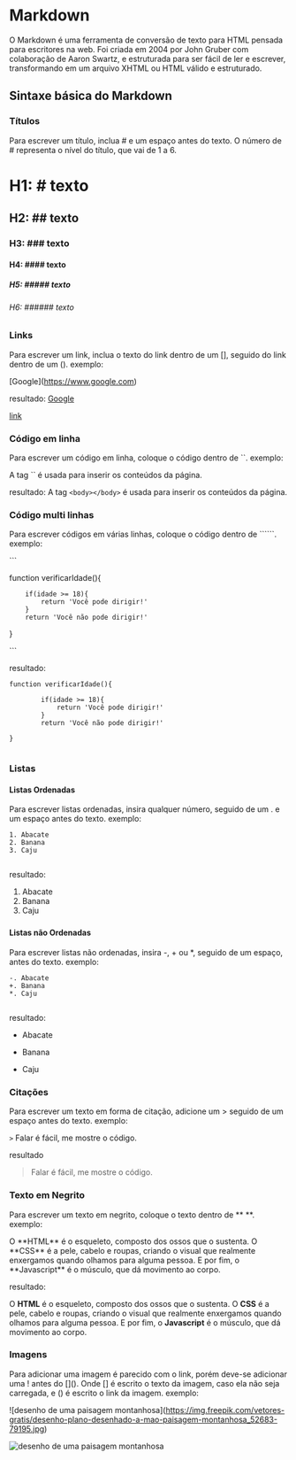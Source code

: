 # Markdown

O Markdown é uma ferramenta de conversão de texto para HTML pensada para escritores na web. Foi criada em 2004 por John Gruber com colaboração de Aaron Swartz, e estruturada para ser fácil de ler e escrever, transformando em um arquivo XHTML ou HTML válido e estruturado.

## Sintaxe básica do Markdown

### Títulos
Para escrever um título, inclua # e um espaço antes do texto. O número de # representa o nível do título, que vai de 1 a 6.

# H1: # texto
## H2: ## texto
### H3: ### texto
#### H4: #### texto
##### H5: ##### texto
###### H6: ###### texto

### Links
Para escrever um link, inclua o texto do link dentro de um [], seguido do link dentro de um (). exemplo: 

\[Google](https://www.google.com)

resultado: [Google](https://www.google.com)

[link](link)

### Código em linha
Para escrever um código em linha, coloque o código dentro de ``. exemplo:

A tag \`<body></body>` é usada para inserir os conteúdos da página.

resultado: A tag `<body></body>` é usada para inserir os conteúdos da página.

### Código multi linhas
Para escrever códigos em várias linhas, coloque o código dentro de ``````. exemplo:

\```

function verificarIdade(){
    
        if(idade >= 18){      
            return 'Você pode dirigir!'
        }
        return 'Você não pode dirigir!'

}

\```

resultado:

```
function verificarIdade(){
    
        if(idade >= 18){      
            return 'Você pode dirigir!'
        }
        return 'Você não pode dirigir!'

}


```

### Listas
#### Listas Ordenadas
Para escrever listas ordenadas, insira qualquer número, seguido de um . e um espaço antes do texto. exemplo:

```
1. Abacate 
2. Banana
3. Caju


```
resultado:

1. Abacate
2. Banana
3. Caju

###
#### Listas não Ordenadas
Para escrever listas não ordenadas, insira -, + ou *, seguido de um espaço, antes do texto. exemplo:

```
-. Abacate 
+. Banana
*. Caju


```
resultado:

- Abacate
+ Banana
* Caju

###
### Citações
Para escrever um texto em forma de citação, adicione um > seguido de um espaço antes do texto. exemplo:

`>` Falar é fácil, me mostre o código.


resultado

> Falar é fácil, me mostre o código.

### Texto em Negrito
Para escrever um texto em negrito, coloque o texto dentro de ** **. exemplo:

O \*\*HTML** é o esqueleto, composto dos ossos que o sustenta. O \*\*CSS\*\* é a pele, cabelo e roupas, criando o visual que realmente enxergamos quando olhamos para alguma pessoa. E por fim, o \*\*Javascript\*\* é o músculo, que dá movimento ao corpo.

resultado:

O **HTML** é o esqueleto, composto dos ossos que o sustenta. O **CSS** é a pele, cabelo e roupas, criando o visual que realmente enxergamos quando olhamos para alguma pessoa. E por fim, o **Javascript** é o músculo, que dá movimento ao corpo.

### Imagens
Para adicionar uma imagem é parecido com o link, porém deve-se adicionar uma ! antes do \[](). Onde [] é escrito o texto da imagem, caso ela não seja carregada, e () é escrito o link da imagem. exemplo:

\!\[desenho de uma paisagem montanhosa](https://img.freepik.com/vetores-gratis/desenho-plano-desenhado-a-mao-paisagem-montanhosa_52683-79195.jpg)

![desenho de uma paisagem montanhosa](https://img.freepik.com/vetores-gratis/desenho-plano-desenhado-a-mao-paisagem-montanhosa_52683-79195.jpg)
        